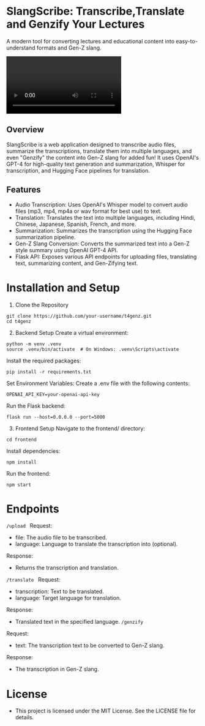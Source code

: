# SlangScribe: Transcribe,Translate and Genzify Your Lectures
A modern tool for converting lectures and educational content into easy-to-understand formats and Gen-Z slang.


![SlangScribe Demo](SlangScribe.mov)

## Overview
SlangScribe is a web application designed to transcribe audio files, summarize the transcriptions, translate them into multiple languages, and even "Genzify" the content into Gen-Z slang for added fun! It uses OpenAI's GPT-4 for high-quality text generation and summarization, Whisper for transcription, and Hugging Face pipelines for translation.

## Features
* Audio Transcription: Uses OpenAI's Whisper model to convert audio files (mp3, mp4, mp4a or wav format for best use) to text.
* Translation: Translates the text into multiple languages, including Hindi, Chinese, Japanese, Spanish, French, and more.
* Summarization: Summarizes the transcription using the Hugging Face summarization pipeline.
* Gen-Z Slang Conversion: Converts the summarized text into a Gen-Z style summary using OpenAI GPT-4 API.
* Flask API: Exposes various API endpoints for uploading files, translating text, summarizing content, and Gen-Zifying text.

# Installation and Setup
1. Clone the Repository
```
git clone https://github.com/your-username/t4genz.git
cd t4genz
```

2. Backend Setup
Create a virtual environment:
```
python -m venv .venv
source .venv/bin/activate  # On Windows: .venv\Scripts\activate

```
Install the required packages:
``` 
pip install -r requirements.txt
```
Set Environment Variables: Create a .env file with the following contents:
   ```
   OPENAI_API_KEY=your-openai-api-key
   ```
Run the Flask backend:
```
flask run --host=0.0.0.0 --port=5000 
```

3. Frontend Setup
Navigate to the frontend/ directory:
```
cd frontend
```
Install dependencies:
``` 
npm install
```
Run the frontend:
``` 
npm start
```

# Endpoints
```/upload ```
Request:

* file: The audio file to be transcribed.
* language: Language to translate the transcription into (optional).

Response:
* Returns the transcription and translation.

``` /translate  ```
 Request:

* transcription: Text to be translated.
* language: Target language for translation.

Response:
* Translated text in the specified language.
```/genzify ```

Request:
* text: The transcription text to be converted to Gen-Z slang.

Response:
* The transcription in Gen-Z slang.

# License
* This project is licensed under the MIT License. See the LICENSE file for details.



